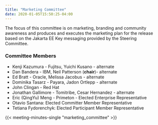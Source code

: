 ```yaml
---
title: "Marketing Committee"
date: 2020-01-05T15:50:25-04:00
---
```


The focus of this committee is on marketing, branding and community awareness and produces and executes the marketing plan for the release based on the Jakarta EE Key messaging provided by the Steering Committee.

<!--more-->

### Committee Members

* Kenji Kazumura - Fujitsu, Yuichi Kusano - alternate
* Dan Bandera - IBM, Neil Patterson (<strong>chair</strong>)- alternate
* Ed Bratt - Oracle, Melissa Jacobus - alternate
* Dominika Tasarz - Payara, Jadon Ortlepp - alternate
* John Clingan - Red Hat
* Jonathan Gallimore - Tomitribe, Cesar Hernandez - alternate
* Eric (QingYu) Meng - Primeton - Elected Enterprise Representative
* Otavio Santana: Elected Committer Member Representative
* Tetiana Fydorenchyk: Elected Participant Member Representative

{{< meeting-minutes-single "marketing_committee" >}}
